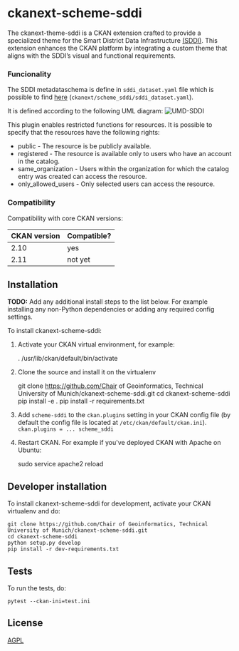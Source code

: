 # ckanext-scheme-sddi
The ckanext-theme-sddi is a CKAN extension crafted to provide a specialized theme for the Smart District Data Infrastructure [(SDDI)](https://www.asg.ed.tum.de/en/gis/projects/smart-district-data-infrastructure/).  This extension enhances the CKAN platform by integrating a custom theme that aligns with the SDDI’s visual and functional requirements.

### Funcionality
The SDDI metadataschema is define in `sddi_dataset.yaml` file which is possible to find [here](https://github.com/MarijaKnezevic/ckanext-scheme-sddi/blob/main/ckanext/scheme_sddi/sddi_dataset.yaml) (`ckanext/scheme_sddi/sddi_dataset.yaml`).

It is defined according to the following UML diagram:
![UMD-SDDI](https://collab.dvb.bayern/download/attachments/67111968/UML%20Diagram%20SDDI%20%28DT%29%20V4.jpg?version=1&modificationDate=1657288940287&api=v2)

This plugin enables restricted functions for resources.
It is possible to specify that the resources have the following rights:
- public - The resource is be publicly available.
- registered - The resource is available only to users who have an account in the catalog.
- same_organization - Users within the organization for which the catalog entry was created can access the resource.
- only_allowed_users - Only selected users can access the resource.

### Compatibility

Compatibility with core CKAN versions:

| CKAN version    | Compatible?   |
| --------------- | ------------- |
| 2.10            | yes    |
| 2.11            | not yet    |

## Installation

**TODO:** Add any additional install steps to the list below.
   For example installing any non-Python dependencies or adding any required
   config settings.

To install ckanext-scheme-sddi:

1. Activate your CKAN virtual environment, for example:

     . /usr/lib/ckan/default/bin/activate

2. Clone the source and install it on the virtualenv

    git clone https://github.com/Chair of Geoinformatics, Technical University of Munich/ckanext-scheme-sddi.git
    cd ckanext-scheme-sddi
    pip install -e .
	pip install -r requirements.txt

3. Add `scheme-sddi` to the `ckan.plugins` setting in your CKAN
   config file (by default the config file is located at
   `/etc/ckan/default/ckan.ini`).
   `ckan.plugins = ... scheme_sddi`

4. Restart CKAN. For example if you've deployed CKAN with Apache on Ubuntu:

     sudo service apache2 reload

## Developer installation

To install ckanext-scheme-sddi for development, activate your CKAN virtualenv and
do:

    git clone https://github.com/Chair of Geoinformatics, Technical University of Munich/ckanext-scheme-sddi.git
    cd ckanext-scheme-sddi
    python setup.py develop
    pip install -r dev-requirements.txt


## Tests

To run the tests, do:

    pytest --ckan-ini=test.ini

## License

[AGPL](https://www.gnu.org/licenses/agpl-3.0.en.html)
